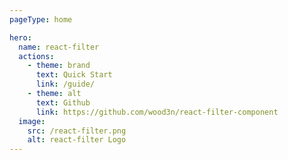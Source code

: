 ```yaml
---
pageType: home

hero:
  name: react-filter
  actions:
    - theme: brand
      text: Quick Start
      link: /guide/
    - theme: alt
      text: Github
      link: https://github.com/wood3n/react-filter-component
  image:
    src: /react-filter.png
    alt: react-filter Logo
---
```

